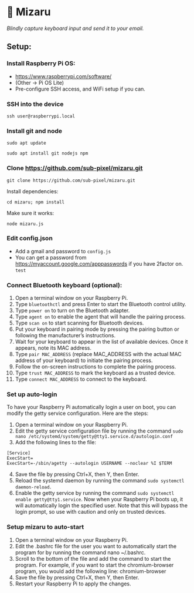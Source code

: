 # 🙈 Mizaru
*Blindly capture keyboard input and send it to your email.*


## Setup:

### Install Raspberry Pi OS:
- https://www.raspberrypi.com/software/
- (Other -> Pi OS Lite)
- Pre-configure SSH access, and WiFi setup if you can.

### SSH into the device
```
ssh user@raspberrypi.local
```

### Install git and node
```
sudo apt update
```
```
sudo apt install git nodejs npm
```

### Clone https://github.com/sub-pixel/mizaru.git
```
git clone https://github.com/sub-pixel/mizaru.git
```
Install dependencies:
```
cd mizaru; npm install
```
Make sure it works: 
```
node mizaru.js
```

### Edit config.json
- Add a gmail and password to `config.js`
- You can get a password from https://myaccount.google.com/apppasswords if you have 2factor on.
    `test`
    
### Connect Bluetooth keyboard (optional):
1. Open a terminal window on your Raspberry Pi.
2. Type `bluetoothctl` and press Enter to start the Bluetooth control utility.
3. Type `power on` to turn on the Bluetooth adapter.
4. Type `agent on` to enable the agent that will handle the pairing process.
5. Type `scan on` to start scanning for Bluetooth devices.
6. Put your keyboard in pairing mode by pressing the pairing button or following the manufacturer’s instructions.
7. Wait for your keyboard to appear in the list of available devices. Once it appears, note its MAC address.
8. Type `pair MAC_ADDRESS` (replace MAC_ADDRESS with the actual MAC address of your keyboard) to initiate the pairing process.
9. Follow the on-screen instructions to complete the pairing process.
10. Type `trust MAC_ADDRESS` to mark the keyboard as a trusted device.
11. Type `connect MAC_ADDRESS` to connect to the keyboard.

### Set up auto-login
To have your Raspberry Pi automatically login a user on boot, you can modify the ﻿getty service configuration. Here are the steps:

  1.	Open a terminal window on your Raspberry Pi.
  2.	Edit the getty service configuration file by running the command `sudo nano /etc/systemd/system/getty@tty1.service.d/autologin.conf`
  3.	Add the following lines to the file: 
```
[Service]
ExecStart=
ExecStart=-/sbin/agetty --autologin USERNAME --noclear %I $TERM
```
  4. Save the file by pressing Ctrl+X, then Y, then Enter.
  5. Reload the systemd daemon by running the command `sudo systemctl daemon-reload`.
  6. Enable the getty service by running the command `sudo systemctl enable getty@tty1.service`.
  Now when your Raspberry Pi boots up, it will automatically login the specified user. Note that this will bypass the login prompt, so use with caution and only on trusted devices.

### Setup mizaru to auto-start

1.	Open a terminal window on your Raspberry Pi.
2.	Edit the .bashrc file for the user you want to automatically start the program for by running the command ﻿nano ~/.bashrc.
3.	Scroll to the bottom of the file and add the command to start the program. For example, if you want to start the ﻿chromium-browser program, you would add the following line:
chromium-browser
4.	Save the file by pressing Ctrl+X, then Y, then Enter.
5.	Restart your Raspberry Pi to apply the changes.
